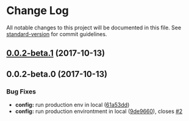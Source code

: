 # Change Log

All notable changes to this project will be documented in this file. See [standard-version](https://github.com/conventional-changelog/standard-version) for commit guidelines.

<a name="0.0.2-beta.1"></a>
## [0.0.2-beta.1](https://github.com/yussan/react-redux-isomorphic-boilerplate/compare/v0.0.2-beta.0...v0.0.2-beta.1) (2017-10-13)



<a name="0.0.2-beta.0"></a>
## 0.0.2-beta.0 (2017-10-13)


### Bug Fixes

* **config:** run production env in local ([61a53dd](https://github.com/yussan/react-redux-isomorphic-boilerplate/commit/61a53dd))
* **config:** run production environtment in local ([9de9660](https://github.com/yussan/react-redux-isomorphic-boilerplate/commit/9de9660)), closes [#2](https://github.com/yussan/react-redux-isomorphic-boilerplate/issues/2)
